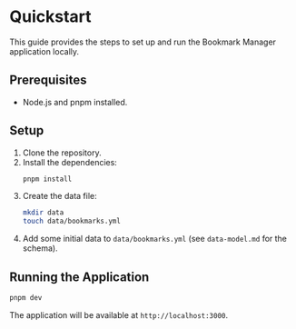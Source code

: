 # Quickstart

This guide provides the steps to set up and run the Bookmark Manager application locally.

## Prerequisites
-   Node.js and pnpm installed.

## Setup
1.  Clone the repository.
2.  Install the dependencies:
    ```bash
    pnpm install
    ```
3.  Create the data file:
    ```bash
    mkdir data
    touch data/bookmarks.yml
    ```
4.  Add some initial data to `data/bookmarks.yml` (see `data-model.md` for the schema).

## Running the Application
```bash
pnpm dev
```

The application will be available at `http://localhost:3000`.
